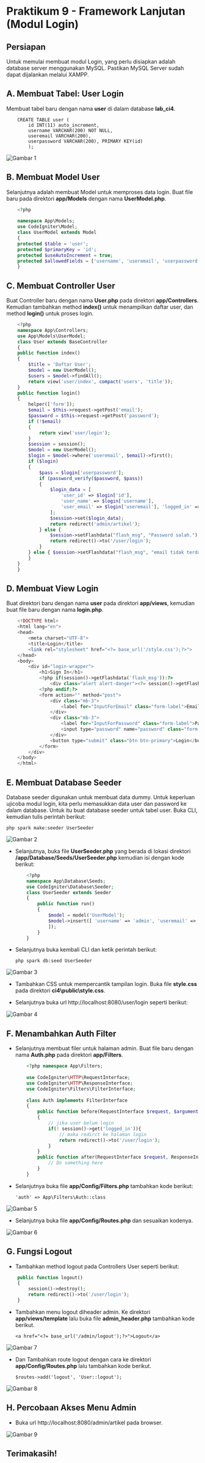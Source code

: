 # Praktikum 9 - Framework Lanjutan (Modul Login)

## Persiapan 

Untuk memulai membuat modul Login, yang perlu disiapkan adalah database server menggunakan MySQL. Pastikan MySQL Server sudah dapat dijalankan melalui XAMPP.

## A. Membuat Tabel: User Login

Membuat tabel baru dengan nama **user** di dalam database **lab_ci4**.

```mySQL
    CREATE TABLE user ( 
        id INT(11) auto_increment, 
        username VARCHAR(200) NOT NULL, 
        useremail VARCHAR(200), 
        userpassword VARCHAR(200), PRIMARY KEY(id) 
        );
```

![Gambar 1](ss/1.png)


## B. Membuat Model User

Selanjutnya adalah membuat Model untuk memproses data login. Buat file baru pada direktori **app/Models** dengan nama **UserModel.php**.

```php
    <?php 
    
    namespace App\Models; 
    use CodeIgniter\Model; 
    class UserModel extends Model
    {
    protected $table = 'user';
    protected $primaryKey = 'id';
    protected $useAutoIncrement = true;
    protected $allowedFields = ['username', 'useremail', 'userpassword'];
    }
```

## C. Membuat Controller User

Buat Controller baru dengan nama **User.php** pada direktori **app/Controllers**. Kemudian tambahkan
method **index()** untuk menampilkan daftar user, dan method **login()** untuk proses login.

```php
    <?php
    namespace App\Controllers;
    use App\Models\UserModel;
    class User extends BaseController
    {
    public function index()
    {
        $title = 'Daftar User';
        $model = new UserModel();
        $users = $model->findAll();
        return view('user/index', compact('users', 'title'));
    }
    public function login()
    {
        helper(['form']);
        $email = $this->request->getPost('email');
        $password = $this->request->getPost('password');
        if (!$email)
        {
            return view('user/login');
        }
        $session = session();
        $model = new UserModel();
        $login = $model->where('useremail', $email)->first();
        if ($login)
        {
            $pass = $login['userpassword'];
            if (password_verify($password, $pass))
            {
                $login_data = [
                    'user_id' => $login['id'],
                    'user_name' => $login['username'],
                    'user_email' => $login['useremail'], 'logged_in' => TRUE, 
                ]; 
                $session->set($login_data); 
                return redirect('admin/artikel'); 
            } else { 
                $session->setFlashdata("flash_msg", "Password salah."); 
                return redirect()->to('/user/login'); 
            } 
        } else { $session->setFlashdata("flash_msg", "email tidak terdaftar."); return redirect()->to('/user/login'); 
        } 
    } 
    }
```

## D. Membuat View Login

Buat direktori baru dengan nama **user** pada direktori **app/views**, kemudian buat file baru dengan nama **login.php**.

```php
    <!DOCTYPE html> 
    <html lang="en"> 
    <head> 
        <meta charset="UTF-8"> 
        <title>Login</title> 
        <link rel="stylesheet" href="<?= base_url('/style.css');?>"> 
    </head> 
    <body> 
        <div id="login-wrapper"> 
            <h1>Sign In</h1> 
            <?php if(session()->getFlashdata('flash_msg')):?> 
                <div class="alert alert-danger"><?= session()->getFlashdata('flash_msg') ?></div> 
            <?php endif;?> 
            <form action="" method="post"> 
                <div class="mb-3"> 
                    <label for="InputForEmail" class="form-label">Email address</label> <input type="email" name="email" class="form-control" id="InputForEmail" value="<?= set_value('email') ?>"> 
                </div> 
                <div class="mb-3"> 
                    <label for="InputForPassword" class="form-label">Password</label>
                    <input type="password" name="password" class="form-control" id="InputForPassword"> 
                </div> 
                <button type="submit" class="btn btn-primary">Login</button> 
            </form> 
        </div> 
    </body> 
    </html>
```

## E. Membuat Database Seeder

Database seeder digunakan untuk membuat data dummy. Untuk keperluan ujicoba modul login, kita perlu memasukkan data user dan password ke dalam database. Untuk itu buat database seeder untuk tabel user. Buka CLI, kemudian tulis perintah berikut:

`php spark make:seeder UserSeeder`

![Gambar 2](ss/2.png)


* Selanjutnya, buka file **UserSeeder.php** yang berada di lokasi direktori **/app/Database/Seeds/UserSeeder.php** kemudian isi dengan kode berikut:

    ```php
        <?php 
        namespace App\Database\Seeds; 
        use CodeIgniter\Database\Seeder; 
        class UserSeeder extends Seeder 
        { 
            public function run() 
            { 
                $model = model('UserModel'); 
                $model->insert([ 'username' => 'admin', 'useremail' => 'admin@email.com', 'userpassword' => password_hash('admin123', PASSWORD_DEFAULT), 
                ]); 
            } 
        }
    ```

* Selanjutnya buka kembali CLI dan ketik perintah berikut:

    `php spark db:seed UserSeeder`

![Gambar 3](ss/3.png)


* Tambahkan CSS untuk mempercantik tampilan login. Buka file **style.css** pada direktori **ci4\public\style.css**.

* Selanjutnya buka url http://localhost:8080/user/login seperti berikut:

![Gambar 4](ss/4.png)


## F. Menambahkan Auth Filter

* Selanjutnya membuat filer untuk halaman admin. Buat file baru dengan nama **Auth.php** pada direktori **app/Filters**.

    ```php
        <?php namespace App\Filters; 
        
        use CodeIgniter\HTTP\RequestInterface; 
        use CodeIgniter\HTTP\ResponseInterface; 
        use CodeIgniter\Filters\FilterInterface; 
        
        class Auth implements FilterInterface 
        { 
            public function before(RequestInterface $request, $arguments = null) 
            { 
                // jika user belum login 
                if(! session()->get('logged_in')){ 
                    // maka redirct ke halaman login 
                    return redirect()->to('/user/login'); 
                } 
            } 
            public function after(RequestInterface $request, ResponseInterface $response, $arguments = null) { 
                // Do something here 
            } 
        }
    ```

* Selanjutnya buka file **app/Config/Filters.php** tambahkan kode berikut:

    `'auth' => App\Filters\Auth::class`

![Gambar 5](ss/5.png)


* Selanjutnya buka file **app/Config/Routes.php** dan sesuaikan kodenya.

![Gambar 6](ss/6.png)


## G. Fungsi Logout

* Tambahkan method logout pada Controllers User seperti berikut:

```php
    public function logout()
    {
        session()->destroy();
        return redirect()->to('/user/login');
    }
```

* Tambahkan menu logout diheader admin. Ke direktori **app/views/template** lalu buka file **admin_header.php** tambahkan kode berikut.

    `<a href="<?= base_url('/admin/logout');?>">Logout</a>`

![Gambar 7](ss/7.png)


* Dan Tambahkan route logout dengan cara ke direktori **app/Config/Routes.php** lalu tambahkan kode berikut.

    `$routes->add('logout', 'User::logout');`

![Gambar 8](ss/8.png)


## H. Percobaan Akses Menu Admin

* Buka url http://localhost:8080/admin/artikel pada browser.

![Gambar 9](ss/9.png)


## Terimakasih!